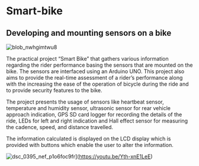 # Smart-bike
## Developing and mounting sensors on a bike

![blob_nwhgimtwu8](https://user-images.githubusercontent.com/40614013/51345605-5fb93a00-1a93-11e9-833d-4b3b51d64491.jpg)

The practical project “Smart Bike” that gathers various information regarding the rider performance basing the sensors that are mounted on the bike. The sensors are interfaced using an Arduino UNO. This project also aims to provide the real-time assessment of a rider’s performance along with the increasing the ease of the operation of bicycle during the ride and to provide security features to the bike.

The project presents the usage of sensors like heartbeat sensor, temperature and humidity sensor, ultrasonic sensor for rear vehicle approach indication, GPS SD card logger for recording the details of the ride, LEDs for left and right indication and Hall effect sensor for measuring the cadence, speed, and distance travelled.

The information calculated is displayed on the LCD display which is provided with buttons which enable the user to alter the information.

![dsc_0395_nef_p1o6foc9fr](https://user-images.githubusercontent.com/40614013/51346194-ef131d00-1a94-11e9-88cf-3579b4c756e8.jpg)](https://youtu.be/Yth-xnE1LeE)
